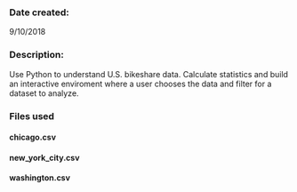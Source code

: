### Date created:
9/10/2018
### Description: 
Use Python to understand U.S. bikeshare data. Calculate statistics and build an interactive enviroment where a user chooses the data and filter for a dataset to analyze.
### Files used
#### chicago.csv
#### new_york_city.csv
#### washington.csv
